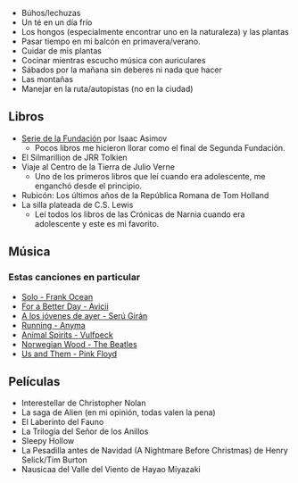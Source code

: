 - Búhos/lechuzas
- Un té en un día frío
- Los hongos (especialmente encontrar uno en la naturaleza) y las plantas
- Pasar tiempo en mi balcón en primavera/verano.
- Cuidar de mis plantas
- Cocinar mientras escucho música con auriculares
- Sábados por la mañana sin deberes ni nada que hacer
- Las montañas
- Manejar en la ruta/autopistas (no en la ciudad)

## Libros
- [Serie de la Fundación](https://en.wikipedia.org/wiki/Foundation_series) por Isaac Asimov
     - Pocos libros me hicieron llorar como el final de Segunda Fundación.
- El Silmarillion de JRR Tolkien
- Viaje al Centro de la Tierra de Julio Verne
     - Uno de los primeros libros que leí cuando era adolescente, me enganchó desde el principio.
- Rubicón: Los últimos años de la República Romana de Tom Holland
- La silla plateada de C.S. Lewis
     - Leí todos los libros de las Crónicas de Narnia cuando era adolescente y este es mi favorito.

## Música
### Estas canciones en particular
- [Solo - Frank Ocean](https://www.youtube.com/watch?v=X_SEwgDl02E)
- [For a Better Day - Avicii](https://www.youtube.com/watch?v=Xq-knHXSKYY)
- [A los jóvenes de ayer - Serú Girán](https://www.youtube.com/watch?v=myNv-im5yMg)
- [Running - Anyma](https://www.youtube.com/watch?v=dH7HRB5afiA)
- [Animal Spirits - Vulfpeck](https://www.youtube.com/watch?v=qTUnDV3MgVQ)
- [Norwegian Wood - The Beatles](https://www.youtube.com/watch?v=Y_V6y1ZCg_8)
- [Us and Them - Pink Floyd](https://www.youtube.com/watch?v=HoLhKJuGhK0)

## Películas
- Interestellar de Christopher Nolan
- La saga de Alien (en mi opinión, todas valen la pena)
- El Laberinto del Fauno
- La Trilogía del Señor de los Anillos
- Sleepy Hollow
- La Pesadilla antes de Navidad (A Nightmare Before Christmas) de Henry Selick/Tim Burton
- Nausicaa del Valle del Viento de Hayao Miyazaki